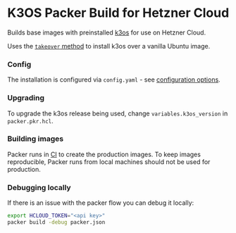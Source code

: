 # K3OS Packer Build for Hetzner Cloud

Builds base images with preinstalled [k3os](https://github.com/rancher/k3os) for use on Hetzner Cloud.

Uses the [`takeover` method](https://github.com/rancher/k3os#takeover-installation) to install k3os over a vanilla Ubuntu image.

### Config

The installation is configured via `config.yaml` - see [configuration options](https://github.com/rancher/k3os#configuration).

### Upgrading

To upgrade the k3os release being used, change `variables.k3os_version` in `packer.pkr.hcl`.

### Building images

Packer runs in [CI](.github/workflows/packer.yml) to create the production images. To keep images reproducible, Packer runs from local machines should not be used for production.

### Debugging locally

If there is an issue with the packer flow you can debug it locally:

```sh
export HCLOUD_TOKEN="<api key>"
packer build -debug packer.json
```
